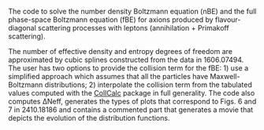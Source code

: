 The code to solve the number density Boltzmann equation (nBE) and the full phase-space Boltzmann equation (fBE) for axions produced by flavour-diagonal scattering processes with leptons (annihilation + Primakoff scattering). 

The number of effective density and entropy degrees of freedom are approximated by cubic splines constructed from the data in 1606.07494. The user has two options to provide the collision term for the fBE: 1) use a simplified approach which assumes that all the particles have Maxwell-Boltzmann distributions; 2) interpolate the collision term from the tabulated values computed with the [CollCalc](https://github.com/Maxim-Laletin/CollCalc) package in full generality. The code also computes ∆Neff, generates the types of plots that correspond to Figs. 6 and 7 in 2410.18186 and contains a commented part that generates a movie that depicts the evolution of the distribution functions. 

